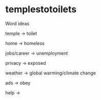 # templestotoilets

Word ideas

temple -> toilet

home -> homeless

jobs/career -> unemployment

privacy -> exposed

weather -> global warming/climate change

ads -> obey

help -> 